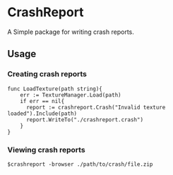 # CrashReport

A Simple package for writing crash reports.

## Usage

### Creating crash reports

```golang
func LoadTexture(path string){
    err := TextureManager.Load(path)
    if err == nil{
      report := crashreport.Crash("Invalid texture loaded").Include(path)
      report.WriteTo("./crashreport.crash")
    }
}

```

### Viewing crash reports

`$crashreport -browser ./path/to/crash/file.zip`
